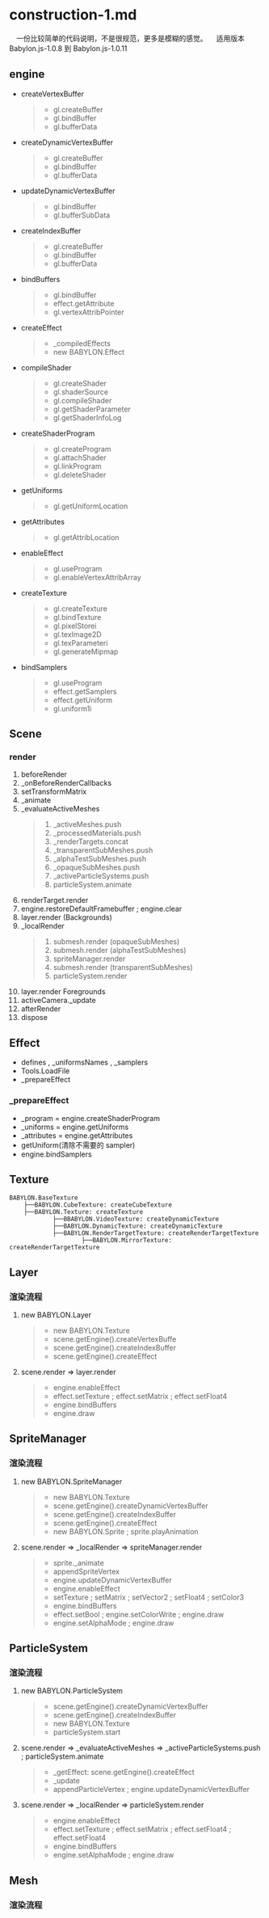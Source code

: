 # construction-1.md


&emsp;一份比较简单的代码说明，不是很规范，更多是模糊的感觉。
&emsp;适用版本 Babylon.js-1.0.8 到 Babylon.js-1.0.11


## engine

* createVertexBuffer
	>* gl.createBuffer
	>* gl.bindBuffer
	>* gl.bufferData

* createDynamicVertexBuffer
	>* gl.createBuffer
	>* gl.bindBuffer
	>* gl.bufferData

* updateDynamicVertexBuffer
	>* gl.bindBuffer
	>* gl.bufferSubData

* createIndexBuffer
	>* gl.createBuffer
	>* gl.bindBuffer
	>* gl.bufferData

* bindBuffers
	>* gl.bindBuffer
	>* effect.getAttribute
	>* gl.vertexAttribPointer

* createEffect
	>* \_compiledEffects
	>* new BABYLON.Effect

* compileShader
	>* gl.createShader
	>* gl.shaderSource
	>* gl.compileShader
	>* gl.getShaderParameter
	>* gl.getShaderInfoLog

* createShaderProgram
	>* gl.createProgram
	>* gl.attachShader
	>* gl.linkProgram
	>* gl.deleteShader

* getUniforms
	>* gl.getUniformLocation

* getAttributes
	>* gl.getAttribLocation

* enableEffect
	>* gl.useProgram
	>* gl.enableVertexAttribArray

* createTexture
	>* gl.createTexture
	>* gl.bindTexture
	>* gl.pixelStorei
	>* gl.texImage2D
	>* gl.texParameteri
	>* gl.generateMipmap

* bindSamplers
	>* gl.useProgram
	>* effect.getSamplers
	>* effect.getUniform
	>* gl.uniform1i

## Scene

### render

1. beforeRender
2. \_onBeforeRenderCallbacks
3. setTransformMatrix
4. \_animate
5. \_evaluateActiveMeshes
	>1. \_activeMeshes.push
	>2. \_processedMaterials.push
	>3. \_renderTargets.concat
	>4. \_transparentSubMeshes.push
	>5. \_alphaTestSubMeshes.push
	>6. \_opaqueSubMeshes.push
	>7. \_activeParticleSystems.push
	>8. particleSystem.animate
6. renderTarget.render
7. engine.restoreDefaultFramebuffer ; engine.clear
8. layer.render (Backgrounds)
9. \_localRender
	>1. submesh.render (opaqueSubMeshes)
	>2. submesh.render (alphaTestSubMeshes)
	>3. spriteManager.render
	>4. submesh.render (transparentSubMeshes)
	>5. particleSystem.render
10. layer.render Foregrounds
11. activeCamera.\_update
12. afterRender
13. dispose

## Effect

* defines , \_uniformsNames , \_samplers
* Tools.LoadFile
* \_prepareEffect

### \_prepareEffect

* \_program = engine.createShaderProgram
* \_uniforms = engine.getUniforms
* \_attributes = engine.getAttributes
* getUniform(清除不需要的 sampler)
* engine.bindSamplers

## Texture
```
BABYLON.BaseTexture
	├──BABYLON.CubeTexture: createCubeTexture
	├──BABYLON.Texture: createTexture
			├──BBABYLON.VideoTexture: createDynamicTexture
			├──BABYLON.DynamicTexture: createDynamicTexture
			├──BABYLON.RenderTargetTexture: createRenderTargetTexture
					├──BABYLON.MirrorTexture: createRenderTargetTexture
```

## Layer

### 渲染流程

1. new BABYLON.Layer
	>* new BABYLON.Texture
	>* scene.getEngine().createVertexBuffe
	>* scene.getEngine().createIndexBuffer
	>* scene.getEngine().createEffect
2. scene.render => layer.render
	>* engine.enableEffect
	>* effect.setTexture ; effect.setMatrix ; effect.setFloat4
	>* engine.bindBuffers
	>* engine.draw

## SpriteManager

### 渲染流程

1. new BABYLON.SpriteManager
	>* new BABYLON.Texture
	>* scene.getEngine().createDynamicVertexBuffer
	>* scene.getEngine().createIndexBuffer
	>* scene.getEngine().createEffect
	>* new BABYLON.Sprite ; sprite.playAnimation
2. scene.render => \_localRender => spriteManager.render
	>* sprite.\_animate
	>* appendSpriteVertex
	>* engine.updateDynamicVertexBuffer
	>* engine.enableEffect
	>* setTexture ; setMatrix ; setVector2 ; setFloat4 ; setColor3
	>* engine.bindBuffers
	>* effect.setBool ; engine.setColorWrite ; engine.draw
	>* engine.setAlphaMode ; engine.draw

## ParticleSystem

### 渲染流程

1. new BABYLON.ParticleSystem
	>* scene.getEngine().createDynamicVertexBuffer
	>* scene.getEngine().createIndexBuffer
	>* new BABYLON.Texture
	>* particleSystem.start
2. scene.render => \_evaluateActiveMeshes => \_activeParticleSystems.push ; particleSystem.animate
	>* \_getEffect: scene.getEngine().createEffect
	>* \_update
	>* appendParticleVertex ; engine.updateDynamicVertexBuffer
3. scene.render => \_localRender => particleSystem.render
	>* engine.enableEffect
	>* effect.setTexture ; effect.setMatrix ; effect.setFloat4 ; effect.setFloat4
	>* engine.bindBuffers
	>* engine.setAlphaMode ; engine.draw

## Mesh

### 渲染流程


